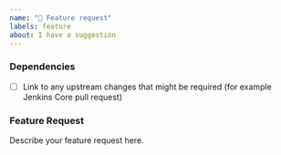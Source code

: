 ```yaml
---
name: "🚀 Feature request"
labels: feature
about: I have a suggestion
---
```


### Dependencies

- [ ] Link to any upstream changes that might be required (for example Jenkins Core pull request)

<!--
Put an `x` into the [ ] to show you have filled the information below
Describe your issue below
-->

### Feature Request

Describe your feature request here.
